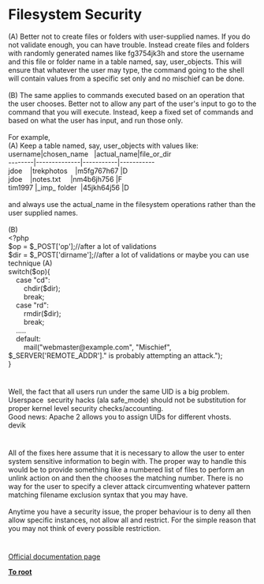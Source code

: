# Filesystem Security




<div class="phpcode"><span class="html">
(A) Better not to create files or folders with user-supplied names. If you do not validate enough, you can have trouble. Instead create files and folders with randomly generated names like fg3754jk3h and store the username and this file or folder name in a table named, say, user_objects. This will ensure that whatever the user may type, the command going to the shell will contain values from a specific set only and no mischief can be done.<br><br>(B) The same applies to commands executed based on an operation that the user chooses. Better not to allow any part of the user&apos;s input to go to the command that you will execute. Instead, keep a fixed set of commands and based on what the user has input, and run those only. <br><br>For example,<br>(A) Keep a table named, say, user_objects with values like:<br>username|chosen_name&#xA0;&#xA0; |actual_name|file_or_dir<br>--------|--------------|-----------|-----------<br>jdoe&#xA0; &#xA0; |trekphotos&#xA0; &#xA0; |m5fg767h67 |D<br>jdoe&#xA0; &#xA0; |notes.txt&#xA0; &#xA0;&#xA0; |nm4b6jh756 |F<br>tim1997 |_imp_ folder&#xA0; |45jkh64j56 |D<br><br>and always use the actual_name in the filesystem operations rather than the user supplied names.<br><br>(B)<br><span class="default">&lt;?php<br>$op </span><span class="keyword">= </span><span class="default">$_POST</span><span class="keyword">[</span><span class="string">&apos;op&apos;</span><span class="keyword">];</span><span class="comment">//after a lot of validations <br></span><span class="default">$dir </span><span class="keyword">= </span><span class="default">$_POST</span><span class="keyword">[</span><span class="string">&apos;dirname&apos;</span><span class="keyword">];</span><span class="comment">//after a lot of validations or maybe you can use technique (A)<br></span><span class="keyword">switch(</span><span class="default">$op</span><span class="keyword">){<br>&#xA0; &#xA0; case </span><span class="string">&quot;cd&quot;</span><span class="keyword">:<br>&#xA0; &#xA0; &#xA0; &#xA0; </span><span class="default">chdir</span><span class="keyword">(</span><span class="default">$dir</span><span class="keyword">);<br>&#xA0; &#xA0; &#xA0; &#xA0; break;<br>&#xA0; &#xA0; case </span><span class="string">&quot;rd&quot;</span><span class="keyword">:<br>&#xA0; &#xA0; &#xA0; &#xA0; </span><span class="default">rmdir</span><span class="keyword">(</span><span class="default">$dir</span><span class="keyword">);<br>&#xA0; &#xA0; &#xA0; &#xA0; break;<br>&#xA0; &#xA0; .....<br>&#xA0; &#xA0; default:<br>&#xA0; &#xA0; &#xA0; &#xA0; </span><span class="default">mail</span><span class="keyword">(</span><span class="string">&quot;webmaster@example.com&quot;</span><span class="keyword">, </span><span class="string">&quot;Mischief&quot;</span><span class="keyword">, </span><span class="default">$_SERVER</span><span class="keyword">[</span><span class="string">&apos;REMOTE_ADDR&apos;</span><span class="keyword">].</span><span class="string">&quot; is probably attempting an attack.&quot;</span><span class="keyword">);<br>}</span>
</span>
</div>
  

#


<div class="phpcode"><span class="html">
Well, the fact that all users run under the same UID is a big problem. Userspace&#xA0; security hacks (ala safe_mode) should not be substitution for proper kernel level security checks/accounting.
<br>Good news: Apache 2 allows you to assign UIDs for different vhosts.
<br>devik</span>
</div>
  

#


<div class="phpcode"><span class="html">
All of the fixes here assume that it is necessary to allow the user to enter system sensitive information to begin with. The proper way to handle this would be to provide something like a numbered list of files to perform an unlink action on and then the chooses the matching number. There is no way for the user to specify a clever attack circumventing whatever pattern matching filename exclusion syntax that you may have.<br><br>Anytime you have a security issue, the proper behaviour is to deny all then allow specific instances, not allow all and restrict. For the simple reason that you may not think of every possible restriction.</span>
</div>
  

#

[Official documentation page](https://www.php.net/manual/en/security.filesystem.php)

**[To root](/README.md)**